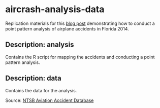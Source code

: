 # aircrash-analysis-data
Replication materials for this [blog post](https://correlaid.org/blog/point-pattern-analysis/) demonstrating how to conduct a point pattern analysis of airplane accidents in Florida 2014.

## Description: analysis

Contains the R script for mapping the accidents and conducting a point pattern analysis.


## Description: data

Contains the data for the analysis. 

Source: [NTSB Aviation Accident Database](https://www.ntsb.gov/_layouts/ntsb.aviation/index.aspx)
